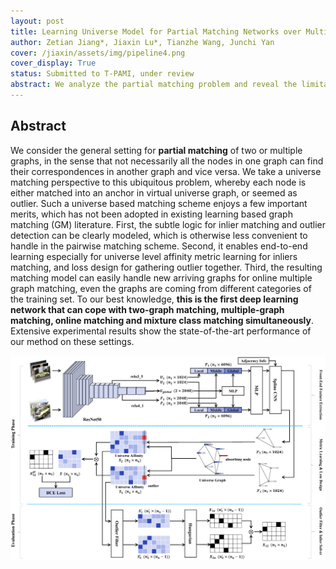 ```yaml
---
layout: post
title: Learning Universe Model for Partial Matching Networks over Multiple Graphs
author: Zetian Jiang*, Jiaxin Lu*, Tianzhe Wang, Junchi Yan
cover: /jiaxin/assets/img/pipeline4.png
cover_display: True
status: Submitted to T-PAMI, under review
abstract: We analyze the partial matching problem and reveal the limitations of existing methods on distinguishing unmatched inlier and outliers. Based on a universe matching perspective, we build an end-to-end learning pipeline including universe metric learning scheme and outlier-aware loss. Our method UPM significantly outperforms SOTA on main-stream datasets. It is also the first deep learning method that can deal with different matching problems simultaneously, reaching a notably accelerated matching process as well.
---
```


## Abstract

We consider the general setting for **partial matching** of two or multiple graphs, in the sense that not necessarily all the nodes in one graph can find their correspondences in another graph and vice versa. We take a universe matching perspective to this ubiquitous problem, whereby each node is either matched into an anchor in virtual universe graph, or seemed as outlier. Such a universe based matching scheme enjoys a few important merits, which has not been adopted in existing learning based graph matching (GM) literature. First, the subtle logic for inlier matching and outlier detection can be clearly modeled, which is otherwise less convenient to handle in the pairwise matching scheme. Second, it enables end-to-end learning especially for universe level affinity metric learning for inliers matching, and loss design for gathering outlier together. Third, the resulting matching model can easily handle new arriving graphs for online multiple graph matching, even the graphs are coming from different categories of the training set. To our best knowledge, **this is the first deep learning network that can cope with two-graph matching, multiple-graph matching, online matching and mixture class matching simultaneously**. Extensive experimental results show the state-of-the-art performance of our method on these settings.

![pipeline4](assets\img\pipeline4.png)

